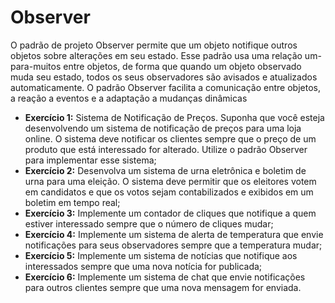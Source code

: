 # Observer

O padrão de projeto Observer permite que um objeto notifique outros objetos sobre alterações em seu estado. Esse padrão usa uma relação um-para-muitos entre objetos, de forma que quando um objeto observado muda seu estado, todos os seus observadores são avisados e atualizados automaticamente. O padrão Observer facilita a comunicação entre objetos, a reação a eventos e a adaptação a mudanças dinâmicas


- **Exercício 1:** Sistema de Notificação de Preços. Suponha que você esteja desenvolvendo um sistema de notificação de preços para uma loja online. O sistema deve notificar os clientes sempre que o preço de um produto que está interessado for alterado. Utilize o padrão Observer para implementar esse sistema;
- **Exercício 2:** Desenvolva um sistema de urna eletrônica e boletim de urna para uma eleição. O sistema deve permitir que os eleitores votem em candidatos e que os votos sejam contabilizados e exibidos em um boletim em tempo real;
- **Exercício 3:** Implemente um contador de cliques que notifique a quem estiver interessado sempre que o número de cliques mudar;
- **Exercício 4:** Implemente um sistema de alerta de temperatura que envie notificações para seus observadores sempre que a temperatura mudar;
- **Exercício 5:** Implemente um sistema de notícias que notifique aos interessados sempre que uma nova notícia for publicada;
- **Exercício 6:**  Implemente um sistema de chat que envie notificações para outros clientes sempre que uma nova mensagem for enviada.